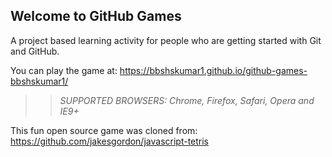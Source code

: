 ## Welcome to GitHub Games

A project based learning activity for people who are getting started with Git and GitHub.

You can play the game at: https://bbshskumar1.github.io/github-games-bbshskumar1/

>> _*SUPPORTED BROWSERS*: Chrome, Firefox, Safari, Opera and IE9+_

This fun open source game was cloned from: https://github.com/jakesgordon/javascript-tetris
